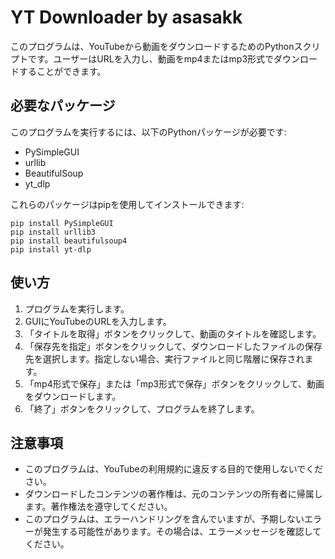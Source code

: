 # YT Downloader by asasakk

このプログラムは、YouTubeから動画をダウンロードするためのPythonスクリプトです。ユーザーはURLを入力し、動画をmp4またはmp3形式でダウンロードすることができます。

## 必要なパッケージ

このプログラムを実行するには、以下のPythonパッケージが必要です:

- PySimpleGUI
- urllib
- BeautifulSoup
- yt_dlp

これらのパッケージはpipを使用してインストールできます:

```
pip install PySimpleGUI
pip install urllib3
pip install beautifulsoup4
pip install yt-dlp
```

## 使い方

1. プログラムを実行します。
2. GUIにYouTubeのURLを入力します。
3. 「タイトルを取得」ボタンをクリックして、動画のタイトルを確認します。
4. 「保存先を指定」ボタンをクリックして、ダウンロードしたファイルの保存先を選択します。指定しない場合、実行ファイルと同じ階層に保存されます。
5. 「mp4形式で保存」または「mp3形式で保存」ボタンをクリックして、動画をダウンロードします。
6. 「終了」ボタンをクリックして、プログラムを終了します。

## 注意事項

- このプログラムは、YouTubeの利用規約に違反する目的で使用しないでください。
- ダウンロードしたコンテンツの著作権は、元のコンテンツの所有者に帰属します。著作権法を遵守してください。
- このプログラムは、エラーハンドリングを含んでいますが、予期しないエラーが発生する可能性があります。その場合は、エラーメッセージを確認してください。